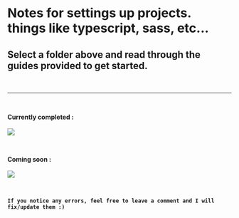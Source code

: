 # **Notes for settings up projects. things like typescript, sass, etc...**

## Select a folder above and read through the guides provided to get started.

<br>

---

<br>

**Currently completed :**
<br>
<br>
<img src="https://img.shields.io/badge/sass%20-%231572B6.svg?&style=for-the-badge&logo=sass3&color=C76494"/>

<br>

**Coming soon :**
<br>
<br>
<img src="https://img.shields.io/badge/typescript%20-%230769AD.svg?&style=for-the-badge&logo=typescript&logoColor=3178C6&color=000"/>

<br>

**`If you notice any errors, feel free to leave a comment and I will fix/update them :)`**
